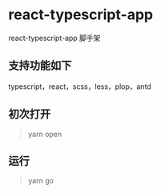 # react-typescript-app
react-typescript-app 脚手架

## 支持功能如下

typescript，react，scss，less，plop，antd

## 初次打开
> yarn open

## 运行
> yarn go